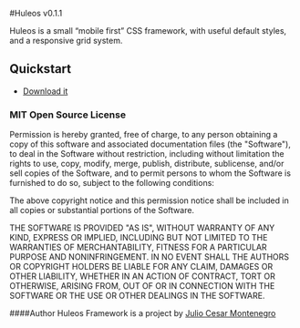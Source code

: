 #Huleos v0.1.1

Huleos is a small “mobile first” CSS framework, with useful default styles, and a responsive grid system.

## Quickstart

* [Download it](https://github.com/huleos/huleos/archive/master.zip)

### MIT Open Source License

Permission is hereby granted, free of charge, to any person obtaining a copy of this software and associated documentation files (the "Software"), to deal in the Software without restriction, including without limitation the rights to use, copy, modify, merge, publish, distribute, sublicense, and/or sell copies of the Software, and to permit persons to whom the Software is furnished to do so, subject to the following conditions:

The above copyright notice and this permission notice shall be included in all copies or substantial portions of the Software.

THE SOFTWARE IS PROVIDED "AS IS", WITHOUT WARRANTY OF ANY KIND, EXPRESS OR IMPLIED, INCLUDING BUT NOT LIMITED TO THE WARRANTIES OF MERCHANTABILITY, FITNESS FOR A PARTICULAR PURPOSE AND NONINFRINGEMENT. IN NO EVENT SHALL THE AUTHORS OR COPYRIGHT HOLDERS BE LIABLE FOR ANY CLAIM, DAMAGES OR OTHER LIABILITY, WHETHER IN AN ACTION OF CONTRACT, TORT OR OTHERWISE, ARISING FROM, OUT OF OR IN CONNECTION WITH THE SOFTWARE OR THE USE OR OTHER DEALINGS IN THE SOFTWARE.

####Author
Huleos Framework is a project by [Julio Cesar Montenegro](http://jcmontenegro.me/)